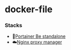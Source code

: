 # docker-file

### Stacks

- 🧊[Portainer Be standalone](/Portainer_Be_standalone/docker-compose.yaml)  
- ☁️[Nginx proxy manager](/Nginx_proxy_manager/docker-compose.yaml) 